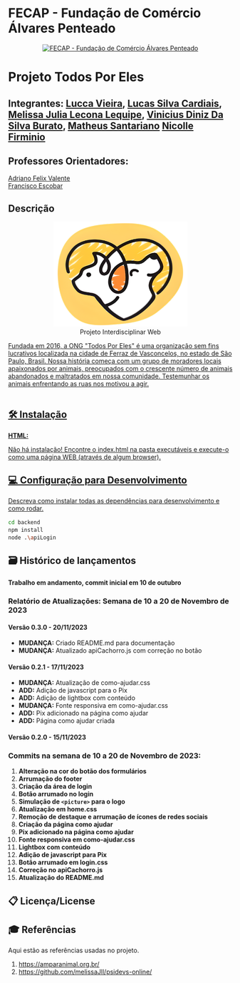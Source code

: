 # FECAP - Fundação de Comércio Álvares Penteado

<p align="center">
<a href= "https://www.fecap.br/"><img src="https://encrypted-tbn0.gstatic.com/images?q=tbn:ANd9GcRhZPrRa89Kma0ZZogxm0pi-tCn_TLKeHGVxywp-LXAFGR3B1DPouAJYHgKZGV0XTEf4AE&usqp=CAU" alt="FECAP - Fundação de Comércio Álvares Penteado" border="0"></a>
</p>

# Projeto Todos Por Eles

## Integrantes: <a href="https://www.linkedin.com/in/luccagvieira/">Lucca Vieira</a>, <a href="https://www.linkedin.com/in/leonardo-augusto-camargo-5b6922162/">Lucas Silva Cardiais</a>, <a href="https://www.linkedin.com/in/melissa-julia-lecona-lequipe-b37016240/">Melissa Julia Lecona Lequipe</a>, <a href="https://www.linkedin.com/in/viniciusburato/">Vinicius Diniz Da Silva Burato</a>, <a href="https://www.linkedin.com/in/matheus-santariano-03a98b240/?utm_source=share&utm_campaign=share_via&utm_content=profile&utm_medium=ios_app">Matheus Santariano</a> <a href = "https://www.linkedin.com/in/nicolle-gon%C3%A7alves-9338331aa?utm_source=share&utm_campaign=share_via&utm_content=profile&utm_medium=ios_app"> Nicolle Firminio </a>

## Professores Orientadores: 
 <a href="https://www.linkedin.com/in/adriano-valente-534576135/">Adriano Felix Valente</a> <br>
 <a href="https://www.linkedin.com/in/francisco-escobar/">Francisco Escobar</a> <br>

 ## Descrição

<p align="center">
<img src="https://github.com/2023-2-NADS2/Projeto2/blob/main/img/logo-sobre-nos.png" border="0" width="300"> <br>
  Projeto Interdisciplinar Web  <a href="/">
</p>


Fundada em 2016, a ONG "Todos Por Eles" é uma organização sem fins lucrativos localizada na cidade de Ferraz de Vasconcelos, no estado de São Paulo, Brasil. Nossa história começa com um grupo de moradores locais apaixonados por animais, preocupados com o crescente número de animais abandonados e maltratados em nossa comunidade. Testemunhar os animais enfrentando as ruas nos motivou a agir.
<br><br>


## 🛠 Instalação

<b>HTML:</b>

Não há instalação!
Encontre o index.html na pasta executáveis e execute-o como uma página WEB (através de algum browser).

## 💻 Configuração para Desenvolvimento

Descreva como instalar todas as dependências para desenvolvimento e como rodar.

```sh
cd backend
npm install
node .\apiLogin
```

## 🗃 Histórico de lançamentos

#### Trabalho em andamento, commit inicial em 10 de outubro

### Relatório de Atualizações: Semana de 10 a 20 de Novembro de 2023

#### Versão 0.3.0 - 20/11/2023

- **MUDANÇA:** Criado README.md para documentação
- **MUDANÇA:** Atualizado apiCachorro.js com correção no botão

#### Versão 0.2.1 - 17/11/2023

- **MUDANÇA:** Atualização de como-ajudar.css
- **ADD:** Adição de javascript para o Pix
- **ADD:** Adição de lightbox com conteúdo
- **MUDANÇA:** Fonte responsiva em como-ajudar.css
- **ADD:** Pix adicionado na página como ajudar
- **ADD:** Página como ajudar criada

#### Versão 0.2.0 - 15/11/2023


### Commits na semana de 10 a 20 de Novembro de 2023:

1. **Alteração na cor do botão dos formulários**
2. **Arrumação do footer**
3. **Criação da área de login**
4. **Botão arrumado no login**
5. **Simulação de `<picture>` para o logo**
6. **Atualização em home.css**
7. **Remoção de destaque e arrumação de ícones de redes sociais**
8. **Criação da página como ajudar**
9. **Pix adicionado na página como ajudar**
10. **Fonte responsiva em como-ajudar.css**
11. **Lightbox com conteúdo**
12. **Adição de javascript para Pix**
13. **Botão arrumado em login.css**
14. **Correção no apiCachorro.js**
15. **Atualização do README.md**

## 📋 Licença/License


## 🎓 Referências

Aqui estão as referências usadas no projeto.

1. <https://amparanimal.org.br/>
2. <https://github.com/melissaJll/psidevs-online/>
